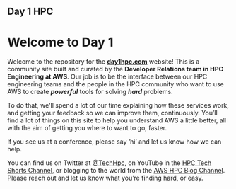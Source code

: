 ## Day 1 HPC

# Welcome to Day 1

Welcome to the repository for the **[day1hpc.com](http://day1hpc.com/)** website! This is a community site built and curated by the **Developer Relations team in HPC Engineering at AWS**. Our job is to be the interface between our HPC engineering teams and the people in the HPC community who want to use AWS to create ***powerful*** tools for solving ***hard*** problems.

To do that, we'll spend a lot of our time explaining how these services work, and getting your feedback so we can improve them, continuously. You’ll find a lot of things on this site to help you understand AWS a little better, all with the aim of getting you where to want to go, faster.

If you see us at a conference, please say ‘hi’ and let us know how we can help.

You can find us on Twitter at [@TechHpc](https://twitter.com/TechHpc), on YouTube in the [HPC Tech Shorts Channel](https://hpc.news/techshorts), or blogging to the world from the [AWS HPC Blog Channel](https://hpc.news/blog). Please reach out and let us know what you’re finding hard, or easy.
